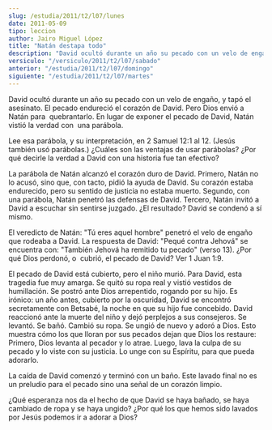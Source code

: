 ```yaml
---
slug: /estudia/2011/t2/l07/lunes
date: 2011-05-09
tipo: leccion
author: Jairo Miguel López
title: "Natán destapa todo"
description: "David ocultó durante un año su pecado con un velo de engaño, y tapó el  asesinato. El pecado endureció el corazón de David. Pero Dios envió a Natán  para quebrantarlo. En lugar de exponer el pecado de David, Natán vistió la  verdad con una parábola. Lee esa parábola, y su inte..."
versiculo: "/versiculo/2011/t2/l07/sabado"
anterior: "/estudia/2011/t2/l07/domingo"
siguiente: "/estudia/2011/t2/l07/martes"
---
```


David ocultó durante un año su pecado con un velo de engaño, y tapó el  asesinato. El pecado endureció el corazón de David. Pero Dios envió a Natán para  quebrantarlo. En lugar de exponer el pecado de David, Natán vistió la verdad con  una parábola.

Lee esa parábola, y su interpretación, en 2 Samuel 12:1 al 12. (Jesús también usó parábolas.) ¿Cuáles son las ventajas de usar parábolas? ¿Por qué decirle la verdad a David con una historia fue tan efectivo?

La parábola de Natán alcanzó el corazón duro de David. Primero, Natán no lo acusó, sino que, con tacto, pidió la ayuda de David. Su corazón estaba endurecido, pero su sentido de justicia no estaba muerto. Segundo, con una parábola, Natán penetró las defensas de David. Tercero, Natán invitó a David a escuchar sin sentirse juzgado. ¿El resultado? David se condenó a sí mismo.

El veredicto de Natán: "Tú eres aquel hombre" penetró el velo de engaño que rodeaba a David. La respuesta de David: "Pequé contra Jehová" se encuentra con: "También Jehová ha remitido tu pecado" (verso 13). ¿Por qué Dios perdonó, o  cubrió, el pecado de David? Ver 1 Juan 1:9.

El pecado de David está cubierto, pero el niño murió. Para David, esta tragedia fue muy amarga. Se quitó su ropa real y vistió vestidos de humillación. Se postró ante Dios arrepentido, rogando por su hijo. Es irónico: un año antes, cubierto por la oscuridad, David se encontró secretamente con Betsabé, la noche en que su hijo fue concebido. David reaccionó ante la muerte del niño y dejó perplejos a sus consejeros. Se levantó. Se bañó. Cambió su ropa. Se ungió de nuevo y adoró a Dios. Esto muestra cómo los que lloran por sus pecados dejan que Dios los restaure: Primero, Dios levanta al pecador y lo atrae. Luego, lava la culpa de su pecado y lo viste con su justicia. Lo unge con su Espíritu, para que pueda adorarlo.

La caída de David comenzó y terminó con un baño. Este lavado final no es un preludio para el pecado sino una señal de un corazón limpio.

¿Qué esperanza nos da el hecho de que David se haya bañado, se haya cambiado de ropa y se haya ungido? ¿Por qué los que hemos sido lavados por Jesús podemos ir a adorar a Dios?
